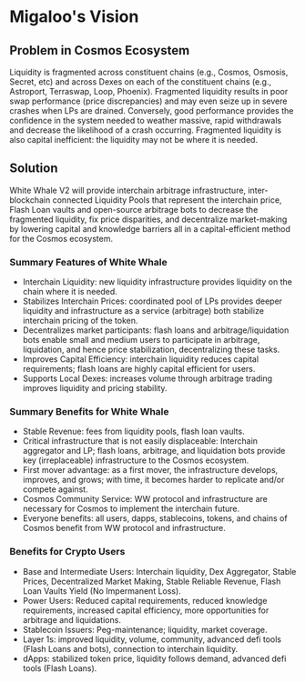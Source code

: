 # Migaloo's Vision

## Problem in Cosmos Ecosystem

Liquidity is fragmented across constituent chains (e.g., Cosmos, Osmosis, Secret, etc) and across Dexes on each of the 
constituent chains (e.g., Astroport, Terraswap, Loop, Phoenix). Fragmented liquidity results in poor swap performance 
(price discrepancies) and may even seize up in severe crashes when LPs are drained. Conversely, good performance provides 
the confidence in the system needed to weather massive, rapid withdrawals and decrease the likelihood of a crash occurring. 
Fragmented liquidity is also capital inefficient: the liquidity may not be where it is needed.

## Solution

White Whale V2 will provide interchain arbitrage infrastructure, inter-blockchain connected Liquidity Pools that represent 
the interchain price, Flash Loan vaults and open-source arbitrage bots to decrease the fragmented liquidity, fix price 
disparities, and decentralize market-making by lowering capital and knowledge barriers all in a capital-efficient method 
for the Cosmos ecosystem.

### Summary Features of White Whale

- Interchain Liquidity: new liquidity infrastructure provides liquidity on the chain where it is needed.
- Stabilizes Interchain Prices: coordinated pool of LPs provides deeper liquidity and infrastructure as a service (arbitrage) 
both stabilize interchain pricing of the token.
- Decentralizes market participants: flash loans and arbitrage/liquidation bots enable small and medium users to participate 
in arbitrage, liquidation, and hence price stabilization, decentralizing these tasks.
- Improves Capital Efficiency: interchain liquidity reduces capital requirements; flash loans are highly capital efficient 
for users.
- Supports Local Dexes: increases volume through arbitrage trading improves liquidity and pricing stability.

### Summary Benefits for White Whale

- Stable Revenue: fees from liquidity pools, flash loan vaults.
- Critical infrastructure that is not easily displaceable: Interchain aggregator and LP; flash loans, arbitrage, and 
liquidation bots provide key (irreplaceable) infrastructure to the Cosmos ecosystem.
- First mover advantage: as a first mover, the infrastructure develops, improves, and grows; with time, it becomes harder 
to replicate and/or compete against.
- Cosmos Community Service: WW protocol and infrastructure are necessary for Cosmos to implement the interchain future.
- Everyone benefits: all users, dapps, stablecoins, tokens, and chains of Cosmos benefit from WW protocol and infrastructure.

### Benefits for Crypto Users

- Base and Intermediate Users: Interchain liquidity, Dex Aggregator, Stable Prices, Decentralized Market Making, Stable 
Reliable Revenue, Flash Loan Vaults Yield (No Impermanent Loss).
- Power Users: Reduced capital requirements, reduced knowledge requirements, increased capital efficiency, more opportunities 
for arbitrage and liquidations.
- Stablecoin Issuers: Peg-maintenance; liquidity, market coverage.
- Layer 1s: improved liquidity, volume, community, advanced defi tools (Flash Loans and bots), connection to interchain liquidity.
- dApps: stabilized token price, liquidity follows demand, advanced defi tools (Flash Loans).


